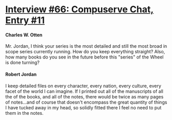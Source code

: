 # [Interview #66: Compuserve Chat, Entry #11](https://www.theoryland.com/intvmain.php?i=66#11)

#### Charles W. Otten

Mr. Jordan, I think your series is the most detailed and still the most broad in scope series currently running. How do you keep everything straight? Also, how many books do you see in the future before this "series" of the Wheel is done turning?

#### Robert Jordan

I keep detailed files on every character, every nation, every culture, every facet of the world I can imagine. If I printed out all of the manuscripts of all the of the books, and all of the notes, there would be twice as many pages of notes...and of course that doesn't encompass the great quantity of things I have tucked away in my head, so solidly fitted there I feel no need to put them in the notes.

